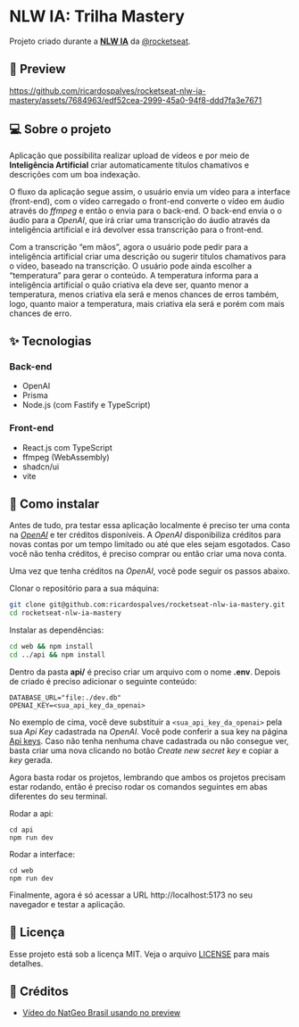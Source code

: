# NLW IA: Trilha Mastery

Projeto criado durante a [**NLW IA**](https://github.com/rocketseat-education/nlw-ai-mastery) da [@rocketseat](https://github.com/rocketseat).

## 🎥 Preview

https://github.com/ricardospalves/rocketseat-nlw-ia-mastery/assets/7684963/edf52cea-2999-45a0-94f8-ddd7fa3e7671

## 💻 Sobre o projeto

Aplicação que possibilita realizar upload de vídeos e por meio de **Inteligência Artificial** criar automaticamente títulos chamativos e descrições com um boa indexação.

O fluxo da aplicação segue assim, o usuário envia um vídeo para a interface (front-end), com o vídeo carregado o front-end converte o vídeo em áudio através do _ffmpeg_ e então o envia para o back-end. O back-end envia o
o áudio para a _OpenAI_, que irá criar uma transcrição do áudio através da inteligência artificial e irá devolver essa transcrição para o front-end.

Com a transcrição “em mãos”, agora o usuário pode pedir para a inteligência artificial criar uma descrição ou sugerir títulos chamativos para o vídeo, baseado na transcrição. O usuário pode ainda escolher a “temperatura” para gerar o conteúdo. A temperatura informa para a inteligência artificial o quão criativa ela deve ser, quanto menor a temperatura, menos criativa ela será e menos chances de erros também, logo, quanto maior a temperatura, mais criativa ela será e porém com mais chances de erro.

## ✨ Tecnologias

### Back-end

- OpenAI
- Prisma
- Node.js (com Fastify e TypeScript)

### Front-end

- React.js com TypeScript
- ffmpeg (WebAssembly)
- shadcn/ui
- vite

## 🔨 Como instalar

Antes de tudo, pra testar essa aplicação localmente é preciso ter uma conta na [_OpenAI_](https://openai.com/) e ter créditos disponíveis. A _OpenAI_ disponibiliza créditos para novas contas por um tempo limitado ou até que eles sejam esgotados. Caso você não tenha créditos, é preciso comprar ou então criar uma nova conta.

Uma vez que tenha créditos na _OpenAI_, você pode seguir os passos abaixo.

Clonar o repositório para a sua máquina:

```bash
git clone git@github.com:ricardospalves/rocketseat-nlw-ia-mastery.git
cd rocketseat-nlw-ia-mastery
```

Instalar as dependências:

```bash
cd web && npm install
cd ../api && npm install
```

Dentro da pasta **api/** é preciso criar um arquivo com o nome **.env**. Depois de criado é preciso adicionar o seguinte conteúdo:

```
DATABASE_URL="file:./dev.db"
OPENAI_KEY=<sua_api_key_da_openai>
```

No exemplo de cima, você deve substituir a `<sua_api_key_da_openai>` pela sua _Api Key_ cadastrada na _OpenAI_. Você pode conferir a sua key na página [Api keys](https://platform.openai.com/account/api-keys). Caso não tenha nenhuma chave cadastrada ou não consegue ver, basta criar uma nova clicando no botão _Create new secret key_ e copiar a _key_ gerada.

Agora basta rodar os projetos, lembrando que ambos os projetos precisam estar rodando, então é preciso rodar os comandos seguintes em abas diferentes do seu terminal.

Rodar a api:

```
cd api
npm run dev
```

Rodar a interface:

```
cd web
npm run dev
```

Finalmente, agora é só acessar a URL http://localhost:5173 no seu navegador e testar a aplicação.

## 📝 Licença

Esse projeto está sob a licença MIT. Veja o arquivo [LICENSE](https://github.com/ricardospalves/rocketseat-nlw-ia-mastery/blob/main/LICENSE) para mais detalhes.

## 🙏 Créditos

- [Vídeo do NatGeo Brasil usando no preview](https://www.youtube.com/watch?v=rNY5Wija6m4&ab_channel=NationalGeographicBrasil)
